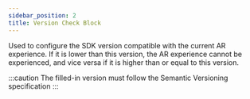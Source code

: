 ```yaml
---
sidebar_position: 2
title: Version Check Block
---
```


Used to configure the SDK version compatible with the current AR experience. If it is lower than this version, the AR experience cannot be experienced, and vice versa if it is higher than or equal to this version.

:::caution
The filled-in version must follow the Semantic Versioning specification
:::